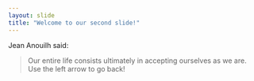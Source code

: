 ```yaml
---
layout: slide
title: "Welcome to our second slide!"
---
```

Jean Anouilh said:
> Our entire life consists ultimately in accepting ourselves as we are.
Use the left arrow to go back!
